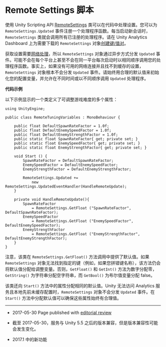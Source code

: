 # Remote Settings 脚本

使用 Unity Scripting API [RemoteSettings](../ScriptReference/RemoteSettings.html) 类可以在代码中处理设置。您可以为 `RemoteSettings.Updated` 事件注册一个处理程序函数。每当启动新会话时，`RemoteSettings` 类就会调用所有已注册的处理程序。请在 Unity Analytics Dashboard 上为需要下载的 `RemoteSettings` 对象[创建键/值对](UnityAnalyticsRemoteSettingsCreating.html)。

获取设置需要[网络处理](UnityAnalyticsRemoteSettingsNetRequests.html)，所以 `RemoteSettings` 对象通过异步方式分发 `Updated` 事件。可能不会在每个平台上甚至不会在同一平台每次启动时以相同顺序调用您的处理程序函数。事实上，如果没有可用的网络连接并且找不到缓存的设置，`RemoteSettings` 对象根本不会分发 `Updated` 事件。请始终用合理的默认值来初始化您的配置变量，并允许在不同时间或以不同顺序调用 `Updated` 处理程序。

**代码示例**

以下示例显示的一个类定义了可调整游戏难度的多个属性：

```
using UnityEngine;

public class RemoteTuningVariables : MonoBehaviour {
	
    public float DefaultSpawnRateFactor = 1.0f;
    public float DefaultEnemySpeedFactor = 1.0f;
    public float DefaultEnemyStrengthFactor = 1.0f;
    public static float SpawnRateFactor{ get; private set; }
    public static float EnemySpeedFactor{ get; private set; }
    public static float EnemyStrengthFactor{ get; private set; }

    void Start () {
        SpawnRateFactor = DefaultSpawnRateFactor;
        EnemySpeedFactor = DefaultEnemySpeedFactor;
        EnemyStrengthFactor = DefaultEnemyStrengthFactor;

        RemoteSettings.Updated += 
            new RemoteSettings.UpdatedEventHandler(HandleRemoteUpdate);
    }

    private void HandleRemoteUpdate(){
        SpawnRateFactor 
            = RemoteSettings.GetFloat ("SpawnRateFactor", DefaultSpawnRateFactor);
        EnemySpeedFactor
            = RemoteSettings.GetFloat ("EnemySpeedFactor", DefaultEnemySpeedFactor);
        EnemyStrengthFactor 
            = RemoteSettings.GetFloat ("EnemyStrengthFactor", DefaultEnemyStrengthFactor);
    }
}
```

注意，该类在 `RemoteSettings.GetFloat()` 方法调用中提供了默认值。如果 `RemoteSettings` 对象无法找到指定的键（例如，如果您拼错键名称），该方法仍会将默认值分配给调整变量。否则，`GetFloat()` 和 `GetInt()` 方法为数字分配零，`GetString()` 为字符串分配空字符串，而 `GetBool()` 为布尔值变量分配 false。

该类还向 `Start()` 方法中的属性分配相同的默认值。Unity 无法访问 Analytics 服务且本地先前未缓存配置时，`RemoteSettings` 对象不会分发 `Updated` 事件。在 `Start()` 方法中分配默认值可以确保这些属性始终有合理值。

---

* <span class="page-edit">2017-05-30 Page published with [editorial review](DocumentationEditorialReview.html)
</span>

* <span class="page-edit">截至 2017-05-30，服务与 Unity 5.5 之后的版本兼容，但是版本兼容性可能会发生变化。</span>
 
* <span class="page-history">2017.1 中的新功能</span>
